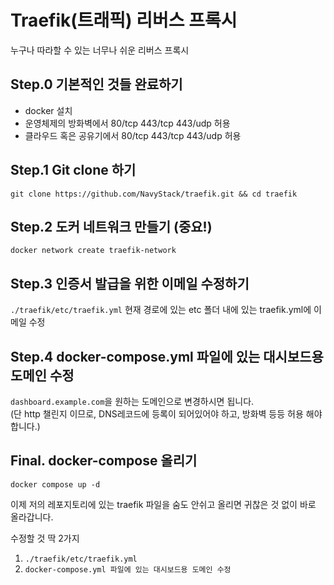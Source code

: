 # Traefik(트래픽) 리버스 프록시
누구나 따라할 수 있는 너무나 쉬운 리버스 프록시

## Step.0 기본적인 것들 완료하기
* docker 설치
* 운영체제의 방화벽에서 80/tcp 443/tcp 443/udp 허용
* 클라우드 혹은 공유기에서 80/tcp 443/tcp 443/udp 허용

## Step.1 Git clone 하기
`git clone https://github.com/NavyStack/traefik.git && cd traefik`

## Step.2 도커 네트워크 만들기 (중요!)

`docker network create traefik-network`

## Step.3 인증서 발급을 위한 이메일 수정하기

`./traefik/etc/traefik.yml`
현재 경로에 있는 etc 폴더 내에 있는 traefik.yml에 이메일 수정

## Step.4 docker-compose.yml 파일에 있는 대시보드용 도메인 수정

`dashboard.example.com`을 원하는 도메인으로 변경하시면 됩니다. <br>
(단 http 챌린지 이므로, DNS레코드에 등록이 되어있어야 하고, 방화벽 등등 허용 해야합니다.)

## Final. docker-compose 올리기
`docker compose up -d`

이제 저의 레포지토리에 있는 traefik 파일을 숨도 안쉬고 올리면 귀찮은 것 없이 바로 올라갑니다.


수정할 것 딱 2가지
1. `./traefik/etc/traefik.yml`
2. `docker-compose.yml 파일에 있는 대시보드용 도메인 수정`
